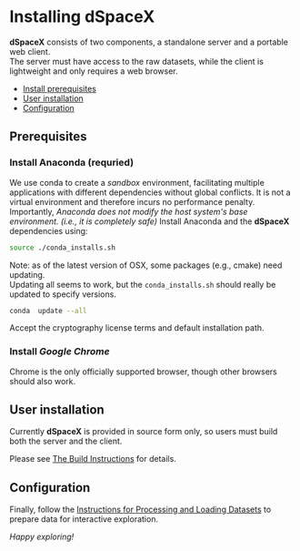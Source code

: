 # Installing dSpaceX

**dSpaceX** consists of two components, a standalone server and a portable web client.  
The server must have access to the raw datasets, while the client is lightweight
and only requires a web browser.

- [Install prerequisites](#prerequisites)  
- [User installation](#user-installation)  
- [Configuration](#configuration)  

## Prerequisites

### Install Anaconda (requried)

We use conda to create a _sandbox_ environment, facilitating multiple
applications with different dependencies without global conflicts. It is not a
virtual environment and therefore incurs no performance penalty. Importantly,
_Anaconda does not modify the host system's base environment. (i.e., it is
completely safe)_ Install Anaconda and the **dSpaceX** dependencies using:

```bash
source ./conda_installs.sh
```

Note: as of the latest version of OSX, some packages (e.g., cmake) need updating.  
Updating all seems to work, but the `conda_installs.sh` should really be updated to specify versions.
```bash
conda  update --all
```

Accept the cryptography license terms and default installation path.  

### Install *Google Chrome*

Chrome is the only officially supported browser, though other browsers should
also work.

## User installation

Currently **dSpaceX** is provided in source form only, so users must build both
the server and the client.

Please see [The Build Instructions](BUILD.md) for details.

## Configuration

Finally, follow the [Instructions for Processing and Loading
Datasets](configuration.md) to prepare data for interactive exploration.

_Happy exploring!_

